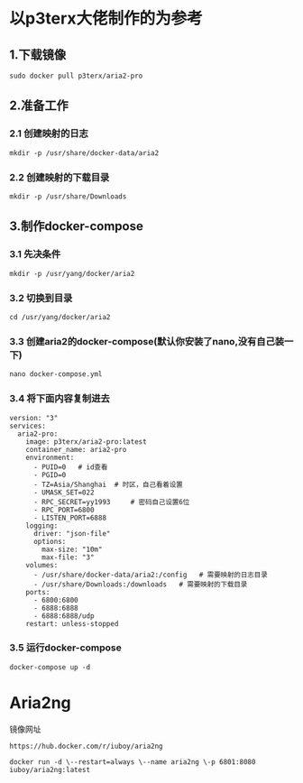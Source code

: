 # 以p3terx大佬制作的为参考

## 1.下载镜像
```
sudo docker pull p3terx/aria2-pro
```

## 2.准备工作
### 2.1 创建映射的日志
```
mkdir -p /usr/share/docker-data/aria2
```
### 2.2 创建映射的下载目录
```
mkdir -p /usr/share/Downloads
```

## 3.制作docker-compose
### 3.1 先决条件
```
mkdir -p /usr/yang/docker/aria2
```
### 3.2 切换到目录
```
cd /usr/yang/docker/aria2
```

### 3.3 创建aria2的docker-compose(默认你安装了nano,没有自己装一下)
```
nano docker-compose.yml
```

### 3.4 将下面内容复制进去
```
version: "3"
services:
  aria2-pro:
    image: p3terx/aria2-pro:latest
    container_name: aria2-pro
    environment:
      - PUID=0   # id查看
      - PGID=0
      - TZ=Asia/Shanghai  # 时区，自己看着设置
      - UMASK_SET=022
      - RPC_SECRET=yy1993     # 密码自己设置6位
      - RPC_PORT=6800
      - LISTEN_PORT=6888
    logging:
      driver: "json-file"
      options:
        max-size: "10m"
        max-file: "3"
    volumes:
      - /usr/share/docker-data/aria2:/config   # 需要映射的日志目录
      - /usr/share/Downloads:/downloads   # 需要映射的下载目录
    ports:
      - 6800:6800
      - 6888:6888
      - 6888:6888/udp
    restart: unless-stopped
```

### 3.5 运行docker-compose
```
docker-compose up -d
```


# Aria2ng
镜像网址
```
https://hub.docker.com/r/iuboy/aria2ng
```

```
docker run -d \--restart=always \--name aria2ng \-p 6801:8080 iuboy/aria2ng:latest
```
